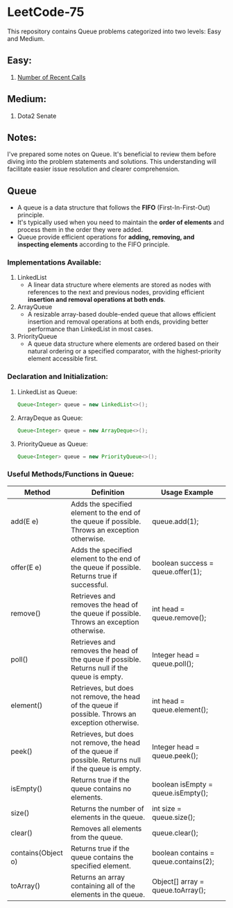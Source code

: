 # LeetCode-75

This repository contains Queue problems categorized into two levels: Easy and Medium.

## Easy: 
1. [Number of Recent Calls](https://github.com/Shubham-Nahar-Java-Coder/Leetcode-75/tree/master/Queue/Number-Of-Recent-Calls)

## Medium: 
1. Dota2 Senate

## Notes:

I've prepared some notes on Queue. It's beneficial to review them before diving into the problem statements and solutions. This understanding will facilitate easier issue resolution and clearer comprehension.

## Queue

- A queue is a data structure that follows the **FIFO** (First-In-First-Out) principle.
- It's typically used when you need to maintain the **order of elements** and process them in the order they were added.
- Queue provide efficient operations for **adding, removing, and inspecting elements** according to the FIFO principle.

### Implementations Available:

1. LinkedList
    - A linear data structure where elements are stored as nodes with references to the next and previous nodes, providing efficient **insertion and removal operations at both ends**.
2. ArrayQueue
    - A resizable array-based double-ended queue that allows efficient insertion and removal operations at both ends, providing better performance than LinkedList in most cases.
3. PriorityQueue
    - A queue data structure where elements are ordered based on their natural ordering or a specified comparator, with the highest-priority element accessible first.

### Declaration and Initialization: 

1. LinkedList as Queue:
    ```java
    Queue<Integer> queue = new LinkedList<>();

2. ArrayDeque as Queue:
    ```java
    Queue<Integer> queue = new ArrayDeque<>();

3. PriorityQueue as Queue:
    ```java
    Queue<Integer> queue = new PriorityQueue<>();

### Useful Methods/Functions in Queue:

| Method | Definition | Usage Example |
| -------- | -------- | -------- |
| add(E e)   |Adds the specified element to the end of the queue if possible. Throws an exception otherwise.   | queue.add(1);  |
| offer(E e)  | Adds the specified element to the end of the queue if possible. Returns true if successful.   | boolean success = queue.offer(1); |
| remove() | Retrieves and removes the head of the queue if possible. Throws an exception otherwise.   |int head = queue.remove(); |
| poll()  | Retrieves and removes the head of the queue if possible. Returns null if the queue is empty.   | Integer head = queue.poll(); |
| element() | Retrieves, but does not remove, the head of the queue if possible. Throws an exception otherwise.   | int head = queue.element(); |
| peek() | Retrieves, but does not remove, the head of the queue if possible. Returns null if the queue is empty.   | Integer head = queue.peek(); |
| isEmpty()   |Returns true if the queue contains no elements.   | boolean isEmpty = queue.isEmpty();  |
| size()  | Returns the number of elements in the queue.   | int size = queue.size(); |
| clear() | Removes all elements from the queue.	   |queue.clear(); |
| contains(Object o)  | Returns true if the queue contains the specified element.   | boolean contains = queue.contains(2); |
| toArray() | Returns an array containing all of the elements in the queue.   | Object[] array = queue.toArray(); |

